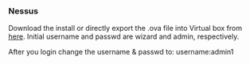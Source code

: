 ### Nessus
Download the install or directly export the .ova file into Virtual box from [here](https://www.tenable.com/downloads/tenable-appliance?loginAttempted=true#tenablecore-nessus). 
Initial username and passwd are wizard and admin, respectively.

After you login change the username & passwd to:
username:admin1
